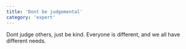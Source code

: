 ```yaml
---
title: 'Dont be judgemental'
category: 'expert'
---
```


Dont judge others, just be kind.
Everyone is different, and we all have different needs.
